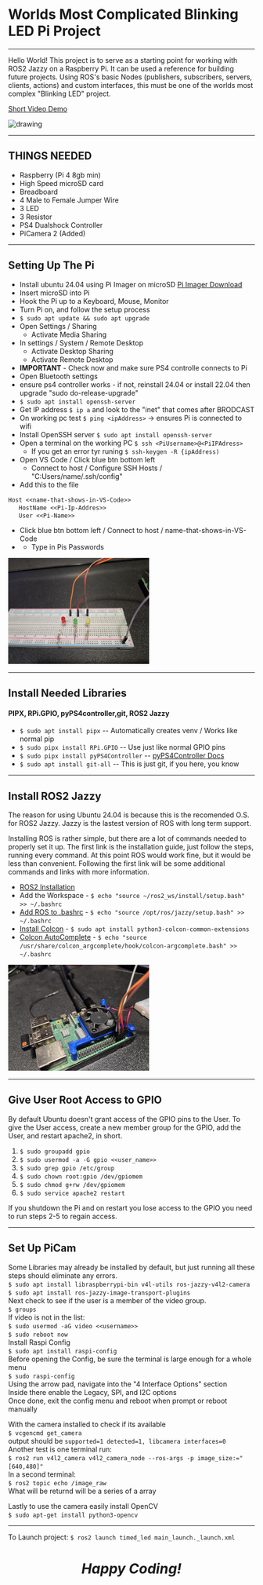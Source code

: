 # Worlds Most Complicated Blinking LED Pi Project
---
Hello World! This project is to serve as a starting point for working with ROS2 Jazzy on a Raspberry Pi. It can be used a reference for building future projects.  Using ROS's basic Nodes (publishers, subscribers, servers, clients, actions) and custom interfaces, this must be one of the worlds most complex "Blinking LED" project.

[Short Video Demo](https://youtube.com/shorts/V9wCvEa0f0w?feature=share)

<img src="./images/20250122_114629.jpg" alt="drawing" style="width:30vw; display:inline;"/>

---
## **THINGS NEEDED**
- Raspberry (Pi 4 8gb min)
- High Speed microSD card
- Breadboard
- 4 Male to Female Jumper Wire
- 3 LED
- 3 Resistor
- PS4 Dualshock Controller
- PiCamera 2 (Added)

---
## **Setting Up The Pi**
- Install ubuntu 24.04 using Pi Imager on microSD [Pi Imager Download](https://www.raspberrypi.com/software/)
- Insert microSD into Pi
- Hook the Pi up to a Keyboard, Mouse, Monitor
- Turn Pi on, and follow the setup process
- ```$ sudo apt update && sudo apt upgrade```
- Open Settings / Sharing
   - Activate Media Sharing
- In settings / System / Remote Desktop
   - Activate Desktop Sharing
   - Activate Remote Desktop
- **IMPORTANT** - Check now and make sure PS4 controlle connects to Pi
- Open Bluetooth settings
- ensure ps4 controller works - if not, reinstall 24.04 or install 22.04 then upgrade "sudo do-release-upgrade"
- ```$ sudo apt install openssh-server```
- Get IP address ```$ ip a``` and look to the "inet" that comes after BRODCAST
- On working pc test ```$ ping <ipAddress>``` -> ensures Pi is connected to wifi
- Install OpenSSH server ```$ sudo apt install openssh-server```
- Open a terminal on the working PC ```$ ssh <PiUsername>@<PiIPAdress>```
   - If you get an error tyr runing ```$ ssh-keygen -R {ipAddress)```
- Open VS Code / Click blue btn bottom left 
   - Connect to host / Configure SSH Hosts / "C:Users/name/.ssh/config"
- Add this to the file
```
Host <<name-that-shows-in-VS-Code>>
   HostName <<Pi-Ip-Addres>>
   User <<Pi-Name>>
```
- Click blue btn bottom left / Connect to host / name-that-shows-in-VS-Code
- - Type in Pis Passwords

<img src="./images/20250122_114636.jpg" alt="drawing" style="width:30vw; display:inline;"/>

---
## **Install Needed Libraries**
#### **PIPX, RPi.GPIO, pyPS4controller,git, ROS2 Jazzy**
- ```$ sudo apt install pipx``` -- Automatically creates venv / Works like normal pip
- ```$ sudo pipx install RPi.GPIO``` -- Use just like normal GPIO pins
- ```$ sudo pipx install pyPS4Controller``` -- [pyPS4Controller Docs](https://github.com/ArturSpirin/pyPS4Controller/)
- ```$ sudo apt install git-all``` -- This is just git, if you here, you know

---
## **Install ROS2 Jazzy**
The reason for using Ubuntu 24.04 is because this is the recomended O.S. for ROS2 Jazzy. Jazzy is the lastest version of ROS with long term support.

Installing ROS is rather simple, but there are a lot of commands needed to properly set it up.  The first link is the installation guide, just follow the steps, running every command.  At this point ROS would work fine, but it would be less than convenient.  Following the first link will be some additional commands and links with more information.
- [ROS2 Installation](https://github.com/ArturSpirin/pyPS4Controller/)
- Add the Workspace - ```$ echo "source ~/ros2_ws/install/setup.bash" >> ~/.bashrc```
- [Add ROS to .bashrc](https://docs.ros.org/en/jazzy/Tutorials/Beginner-CLI-Tools/Configuring-ROS2-Environment.html) - ```$ echo "source /opt/ros/jazzy/setup.bash" >> ~/.bashrc```
- [Install Colcon](https://docs.ros.org/en/jazzy/Tutorials/Beginner-Client-Libraries/Colcon-Tutorial.html) - ```$ sudo apt install python3-colcon-common-extensions```
- [Colcon AutoComplete](https://docs.ros.org/en/jazzy/Tutorials/Beginner-Client-Libraries/Colcon-Tutorial.html) - ```$ echo "source /usr/share/colcon_argcomplete/hook/colcon-argcomplete.bash" >> ~/.bashrc```

<img src="./images/20250122_114713.jpg" alt="drawing" style="width:30vw; display:inline;"/>

---
## **Give User Root Access to GPIO**
By default Ubuntu doesn't grant access of the GPIO pins to the User.  To give the User access, create a new member group for the GPIO, add the User, and restart apache2, in short.
1. ```$ sudo groupadd gpio```
2. ```$ sudo usermod -a -G gpio <<user_name>>```
3. ```$ sudo grep gpio /etc/group```
4. ```$ sudo chown root:gpio /dev/gpiomem```
5. ```$ sudo chmod g+rw /dev/gpiomem```
6. ```$ sudo service apache2 restart```

If you shutdown the Pi and on restart you lose access to the GPIO you need to run steps 2-5 to regain access.

---
## Set Up PiCam
Some Libraries may already be installed by default, but just running all these\
steps should eliminate any errors.\
```$ sudo apt install libraspberrypi-bin v4l-utils ros-jazzy-v4l2-camera```\
```$ sudo apt install ros-jazzy-image-transport-plugins```\
Next check to see if the user is a member of the video group.\
```$ groups```\
If video is not in the list:\
```$ sudo usermod -aG video <<username>>```\
```$ sudo reboot now```\
Install Raspi Config\
```$ sudo apt install raspi-config```\
Before opening the Config, be sure the terminal is large enough for a whole menu\
```$ sudo raspi-config```\
Using the arrow pad, navigate into the "4 Interface Options" section\
Inside there enable the Legacy, SPI, and I2C options\
Once done, exit the config menu and reboot when prompt or reboot manually


With the camera installed to check if its available\
```$ vcgencmd get_camera```\
output should be ```supported=1 detected=1, libcamera interfaces=0```\
Another test is one terminal run:\
```$ ros2 run v4l2_camera v4l2_camera_node --ros-args -p image_size:="[640,480]"```\
In a second terminal:\
```$ ros2 topic echo /image_raw```\
What will be returnd will be a series of a array 

Lastly to use the camera easily install OpenCV\
```$ sudo apt-get install python3-opencv```

---
To Launch project:
```$ ros2 launch timed_led main_launch._launch.xml```

***<h1 style="text-align:center;">Happy Coding!</h1>***
